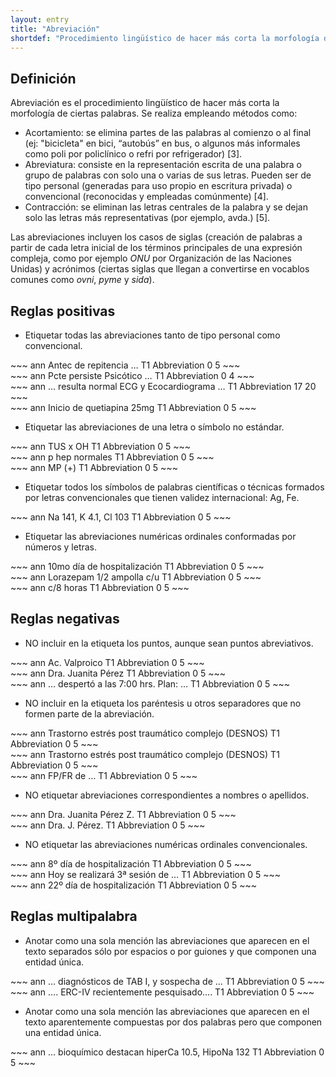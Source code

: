 ```yaml
---
layout: entry
title: "Abreviación"
shortdef: "Procedimiento lingüístico de hacer más corta la morfología de ciertas palabras"
---
```


## Definición

Abreviación es el procedimiento lingüístico de hacer más corta la morfología de ciertas palabras. Se realiza empleando métodos como:

* Acortamiento: se elimina partes de las palabras al comienzo o al final (ej: "bicicleta" en bici, “autobús” en bus, o algunos más informales como poli por policlínico o refri por refrigerador) [3].
* Abreviatura: consiste en la representación escrita de una palabra o grupo de palabras con solo una o varias de sus letras. Pueden ser de tipo personal (generadas para uso propio en escritura privada) o convencional (reconocidas y empleadas comúnmente) [4]. 
* Contracción: se eliminan las letras centrales de la palabra y se dejan solo las letras más representativas (por ejemplo, avda.) [5].

Las abreviaciones incluyen los casos de siglas (creación de palabras a partir de cada letra inicial de los términos principales de una expresión compleja, como por ejemplo _ONU_ por Organización de las Naciones Unidas) y acrónimos (ciertas siglas que llegan a convertirse en vocablos comunes como _ovni_, _pyme_ y _sida_).

## Reglas positivas

* Etiquetar todas las abreviaciones tanto de tipo personal como convencional.

<div class="annotation-correct" markdown="1">
~~~ ann
Antec de repitencia …
T1 Abbreviation 0 5 
~~~
</div>

<div class="annotation-correct" markdown="1">
~~~ ann
Pcte persiste Psicótico …
T1 Abbreviation 0 4 
~~~
</div>

<div class="annotation-correct" markdown="1">
~~~ ann
… resulta normal ECG y Ecocardiograma …
T1 Abbreviation 17 20 
~~~
</div>

<div class="annotation-correct" markdown="1">
~~~ ann
Inicio de quetiapina 25mg
T1 Abbreviation 0 5 
~~~
</div>

* Etiquetar las abreviaciones de una letra o símbolo no estándar.

<div class="annotation-correct" markdown="1">
~~~ ann
TUS x OH
T1 Abbreviation 0 5 
~~~
</div>

<div class="annotation-correct" markdown="1">
~~~ ann
p hep normales
T1 Abbreviation 0 5 
~~~
</div>

<div class="annotation-correct" markdown="1">
~~~ ann
MP  (+)
T1 Abbreviation 0 5 
~~~
</div>

* Etiquetar todos los símbolos de palabras científicas o técnicas formados por letras convencionales que tienen validez internacional: Ag, Fe.

<div class="annotation-correct" markdown="1">
~~~ ann
Na 141, K 4.1, Cl 103
T1 Abbreviation 0 5 
~~~
</div>

* Etiquetar las abreviaciones numéricas ordinales conformadas por números y letras.

<div class="annotation-correct" markdown="1">
~~~ ann
10mo día de hospitalización
T1 Abbreviation 0 5 
~~~
</div>

<div class="annotation-correct" markdown="1">
~~~ ann
Lorazepam 1/2 ampolla  c/u
T1 Abbreviation 0 5 
~~~
</div>

<div class="annotation-correct" markdown="1">
~~~ ann
c/8 horas
T1 Abbreviation 0 5 
~~~
</div>

## Reglas negativas

* NO incluir en la etiqueta los puntos, aunque sean puntos abreviativos. 

<div class="annotation-correct" markdown="1">
~~~ ann
Ac. Valproico
T1 Abbreviation 0 5 
~~~
</div>

<div class="annotation-correct" markdown="1">
~~~ ann
Dra. Juanita Pérez
T1 Abbreviation 0 5 
~~~
</div>

<div class="annotation-incorrect" markdown="1">
~~~ ann
… despertó a las 7:00 hrs. Plan: …
T1 Abbreviation 0 5 
~~~
</div>

* NO incluir en la etiqueta los paréntesis u otros separadores que no formen parte de la abreviación.

<div class="annotation-correct" markdown="1">
~~~ ann
Trastorno estrés post traumático complejo (DESNOS) 
T1 Abbreviation 0 5 
~~~
</div>

<div class="annotation-incorrect" markdown="1">
~~~ ann
Trastorno estrés post traumático complejo (DESNOS) 
T1 Abbreviation 0 5 
~~~
</div>

<div class="annotation-correct" markdown="1">
~~~ ann
FP/FR de …
T1 Abbreviation 0 5 
~~~
</div>

* NO etiquetar abreviaciones correspondientes a nombres o apellidos.

<div class="annotation-incorrect" markdown="1">
~~~ ann
Dra. Juanita Pérez Z. 
T1 Abbreviation 0 5 
~~~
</div>

<div class="annotation-incorrect" markdown="1">
~~~ ann
Dra. J. Pérez. 
T1 Abbreviation 0 5 
~~~
</div>

* NO etiquetar las abreviaciones numéricas ordinales convencionales.

<div class="annotation-incorrect" markdown="1">
~~~ ann
8º día de hospitalización
T1 Abbreviation 0 5 
~~~
</div>

<div class="annotation-incorrect" markdown="1">
~~~ ann
Hoy se realizará 3ª sesión de … 
T1 Abbreviation 0 5 
~~~
</div>

<div class="annotation-incorrect" markdown="1">
~~~ ann
22º día de hospitalización
T1 Abbreviation 0 5 
~~~
</div>

## Reglas multipalabra

* Anotar como una sola mención las abreviaciones que aparecen en el texto separados sólo por espacios o por guiones y que componen una entidad única.

<div class="annotation-correct" markdown="1">
~~~ ann
… diagnósticos de TAB I, y sospecha de …
T1 Abbreviation 0 5 
~~~
</div>

<div class="annotation-correct" markdown="1">
~~~ ann
…. ERC-IV recientemente pesquisado…. 
T1 Abbreviation 0 5 
~~~
</div>

* Anotar como una sola mención las abreviaciones que aparecen en el texto aparentemente compuestas por dos palabras pero que componen una entidad única.

<div class="annotation-correct" markdown="1">
~~~ ann
… bioquímico destacan hiperCa 10.5, HipoNa 132
T1 Abbreviation 0 5 
~~~
</div>
